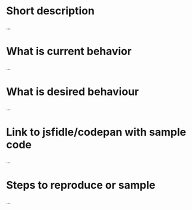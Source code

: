 <!--
**** DELETE THIS BLOCK ****  
Please only submit bugs and feature requests. All questions, comments, opinions, will be deleted.
For support please feel free to reach out on stackoverflow or w2ui.com:
**** /DELETE THIS BLOCK ****  
-->

# Short description
...

# What is current behavior
...

# What is desired behaviour
...

# Link to jsfidle/codepan with sample code
...

# Steps to reproduce or sample 
...
